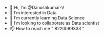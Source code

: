 - 👋 Hi, I’m @Danushkumar-V
- 👀 I’m interested in Data
- 🌱 I’m currently learning Data Science
- 💞️ I’m looking to collaborate as Data scientist
- 📫 How to reach me " 8220089333 "

<!---
Danushkumar-V/Danushkumar-V is a ✨ special ✨ repository because its `README.md` (this file) appears on your GitHub profile.
You can click the Preview link to take a look at your changes.
--->
